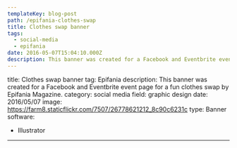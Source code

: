 ```yaml
---
templateKey: blog-post
path: /epifania-clothes-swap
title: Clothes swap banner
tags:
  - social-media
  - epifania
date: 2016-05-07T15:04:10.000Z
description: This banner was created for a Facebook and Eventbrite event page for a fun clothes swap by Epifania Magazine.
---
```


title: Clothes swap banner
tag: Epifania
description: This banner was created for a Facebook and Eventbrite event page for a fun clothes swap by Epifania Magazine.
category: social media
field: graphic design
date: 2016/05/07
image: https://farm8.staticflickr.com/7507/26778621212_8c90c6231c
type: Banner
software:
- Illustrator
---
